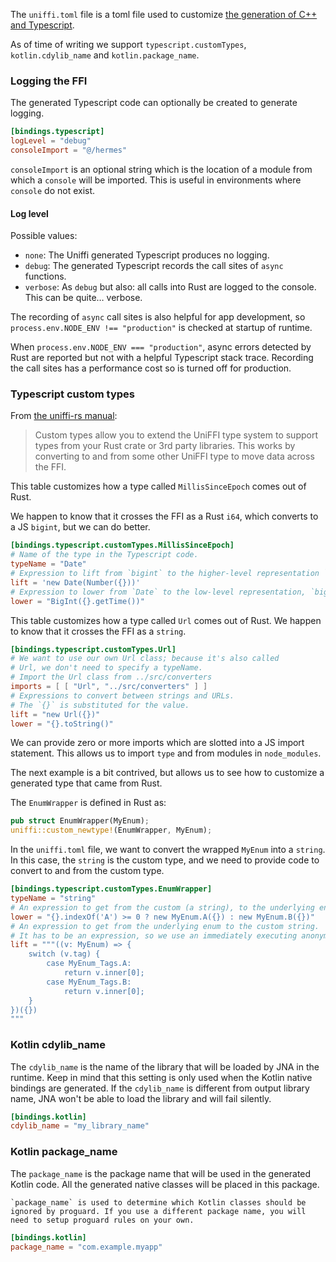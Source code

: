 The `uniffi.toml` file is a toml file used to customize [the generation of C++ and Typescript](https://mozilla.github.io/uniffi-rs/0.27/bindings.html).

As of time of writing we support `typescript.customTypes`, `kotlin.cdylib_name` and `kotlin.package_name`.

### Logging the FFI

The generated Typescript code can optionally be created to generate logging.

```toml
[bindings.typescript]
logLevel = "debug"
consoleImport = "@/hermes"
```

`consoleImport` is an optional string which is the location of a module from which a `console` will be imported. This is useful in environments where `console` do not exist.

#### Log level

Possible values:

- `none`: The Uniffi generated Typescript produces no logging.
- `debug`: The generated Typescript records the call sites of `async` functions.
- `verbose`: As `debug` but also: all calls into Rust are logged to the console. This can be quite… verbose.

The recording of `async` call sites is also helpful for app development, so `process.env.NODE_ENV !== "production"` is checked at startup of runtime.

When `process.env.NODE_ENV === "production"`, async errors detected by Rust are reported but not with a helpful Typescript stack trace. Recording the call sites has a performance cost so is turned off for production.

### Typescript custom types

From [the uniffi-rs manual](https://mozilla.github.io/uniffi-rs/latest/udl/custom_types.html):

> Custom types allow you to extend the UniFFI type system to support types from your Rust crate or 3rd party libraries. This works by converting to and from some other UniFFI type to move data across the FFI.

This table customizes how a type called `MillisSinceEpoch` comes out of Rust.

We happen to know that it crosses the FFI as a Rust `i64`, which
converts to a JS `bigint`, but we can do better.

```toml
[bindings.typescript.customTypes.MillisSinceEpoch]
# Name of the type in the Typescript code.
typeName = "Date"
# Expression to lift from `bigint` to the higher-level representation `Date`.
lift = 'new Date(Number({}))'
# Expression to lower from `Date` to the low-level representation, `bigint`.
lower = "BigInt({}.getTime())"
```

This table customizes how a type called `Url` comes out of Rust.
We happen to know that it crosses the FFI as a `string`.

```toml
[bindings.typescript.customTypes.Url]
# We want to use our own Url class; because it's also called
# Url, we don't need to specify a typeName.
# Import the Url class from ../src/converters
imports = [ [ "Url", "../src/converters" ] ]
# Expressions to convert between strings and URLs.
# The `{}` is substituted for the value.
lift = "new Url({})"
lower = "{}.toString()"
```
We can provide zero or more imports which are slotted into a JS import statement. This allows us to import `type` and from modules in `node_modules`.

The next example is a bit contrived, but allows us to see how to customize a generated type that came from Rust.

The `EnumWrapper` is defined in Rust as:

```rust
pub struct EnumWrapper(MyEnum);
uniffi::custom_newtype!(EnumWrapper, MyEnum);
```

In the `uniffi.toml` file, we want to convert the wrapped `MyEnum` into a `string`. In this case, the `string` is the custom type, and we need to provide code to convert to and from the custom type.
```toml
[bindings.typescript.customTypes.EnumWrapper]
typeName = "string"
# An expression to get from the custom (a string), to the underlying enum.
lower = "{}.indexOf('A') >= 0 ? new MyEnum.A({}) : new MyEnum.B({})"
# An expression to get from the underlying enum to the custom string.
# It has to be an expression, so we use an immediately executing anonymous function.
lift = """((v: MyEnum) => {
    switch (v.tag) {
        case MyEnum_Tags.A:
            return v.inner[0];
        case MyEnum_Tags.B:
            return v.inner[0];
    }
})({})
"""
```

### Kotlin cdylib_name
The `cdylib_name` is the name of the library that will be loaded by JNA in the runtime. 
Keep in mind that this setting is only used when the Kotlin native bindings are generated.
If the `cdylib_name` is different from output library name, JNA won't be able to load the library and will fail silently.

```toml
[bindings.kotlin]
cdylib_name = "my_library_name"
```

### Kotlin package_name
The `package_name` is the package name that will be used in the generated Kotlin code. All the generated native classes will be placed in this package.

```admonish warning
`package_name` is used to determine which Kotlin classes should be ignored by proguard. If you use a different package name, you will need to setup proguard rules on your own.
```

```toml
[bindings.kotlin]
package_name = "com.example.myapp"
```
